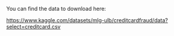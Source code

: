 You can find the data to download here:

https://www.kaggle.com/datasets/mlg-ulb/creditcardfraud/data?select=creditcard.csv
